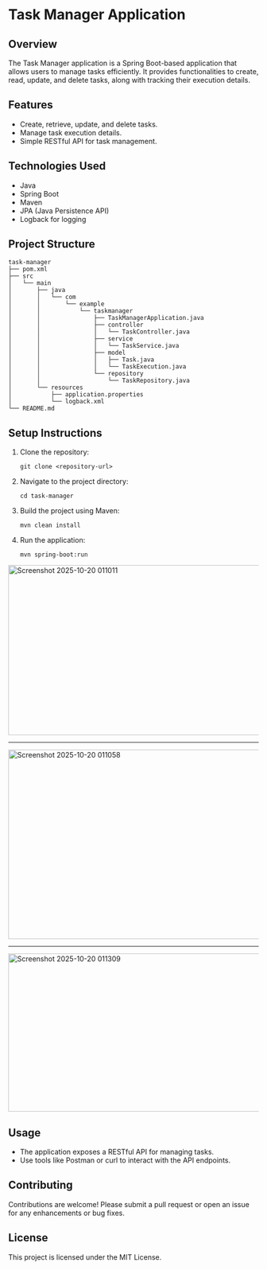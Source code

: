 # Task Manager Application

## Overview
The Task Manager application is a Spring Boot-based application that allows users to manage tasks efficiently. It provides functionalities to create, read, update, and delete tasks, along with tracking their execution details.

## Features
- Create, retrieve, update, and delete tasks.
- Manage task execution details.
- Simple RESTful API for task management.

## Technologies Used
- Java
- Spring Boot
- Maven
- JPA (Java Persistence API)
- Logback for logging

## Project Structure
```
task-manager
├── pom.xml
├── src
│   └── main
│       ├── java
│       │   └── com
│       │       └── example
│       │           └── taskmanager
│       │               ├── TaskManagerApplication.java
│       │               ├── controller
│       │               │   └── TaskController.java
│       │               ├── service
│       │               │   └── TaskService.java
│       │               ├── model
│       │               │   ├── Task.java
│       │               │   └── TaskExecution.java
│       │               └── repository
│       │                   └── TaskRepository.java
│       └── resources
│           ├── application.properties
│           └── logback.xml
└── README.md
```

## Setup Instructions
1. Clone the repository:
   ```
   git clone <repository-url>
   ```
2. Navigate to the project directory:
   ```
   cd task-manager
   ```
3. Build the project using Maven:
   ```
   mvn clean install
   ```
4. Run the application:
   ```
   mvn spring-boot:run
   ```

   
<img width="1206" height="342" alt="Screenshot 2025-10-20 011011" src="https://github.com/user-attachments/assets/596553d0-1ed0-4fcb-acea-ea19a86f84bd" />


-------------------------------------------------------------------------------------------------------------------------------------------------------------

<img width="1060" height="381" alt="Screenshot 2025-10-20 011058" src="https://github.com/user-attachments/assets/dac6e437-8a19-418a-b18a-84f1fb89757a" />



-------------------------------------------------------------------------------------------------------------------------------------------------------------


<img width="907" height="318" alt="Screenshot 2025-10-20 011309" src="https://github.com/user-attachments/assets/a4acccfd-8eb9-4f0f-b05b-658c701063f6" />


## Usage
- The application exposes a RESTful API for managing tasks.
- Use tools like Postman or curl to interact with the API endpoints.

## Contributing
Contributions are welcome! Please submit a pull request or open an issue for any enhancements or bug fixes.

## License
This project is licensed under the MIT License.

